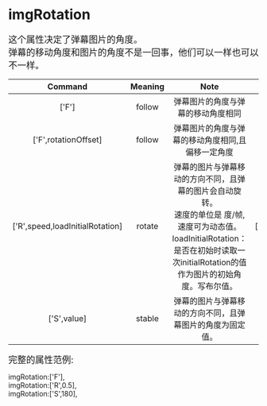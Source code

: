 # imgRotation
<font size=4>这个属性决定了弹幕图片的角度。   
弹幕的移动角度和图片的角度不是一回事，他们可以一样也可以不一样。</font>

|             Command             | Meaning |                             Note                             |    Example    |
| :-----------------------------: | :-----: | :----------------------------------------------------------: | :-----------: |
|              ['F']              | follow  |              弹幕图片的角度与弹幕的移动角度相同              |     ['F']     |
|      ['F',rotationOffset]       | follow  |      弹幕图片的角度与弹幕的移动角度相同,且偏移一定角度       |   ['F',-90]   |
| ['R',speed,loadInitialRotation] | rotate  | 弹幕的图片与弹幕移动的方向不同，且弹幕的图片会自动旋转。<br />速度的单位是 度/帧,速度可为动态值。<br />loadInitialRotation：是否在初始时读取一次initialRotation的值作为图片的初始角度。写布尔值。 | ['R',2,false] |
|           ['S',value]           | stable  |  弹幕的图片与弹幕移动的方向不同，且弹幕图片的角度为固定值。  |   ['S',10]    |

<font size=4>完整的属性范例:   </font>

imgRotation:['F'],   
imgRotation:['R',0.5],   
imgRotation:['S',180],   
